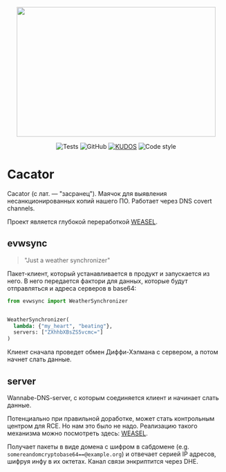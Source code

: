 <p align="center">
  <img width="460" height="300" src="https://github.com/invian/cacator/assets/33404130/21d106b0-e15c-4bef-8395-1c825f0e6643">
</p>

<p align="center">
  <img alt="Tests" src="https://img.shields.io/github/actions/workflow/status/invian/cacator/main.yml?style=for-the-badge&label=Tests">
  <img alt="GitHub" src="https://img.shields.io/github/license/invian/cacator?style=for-the-badge">
  <a href="https://github.com/facebookarchive/WEASEL"><img alt="KUDOS" src="https://img.shields.io/badge/kudos-weasel-brown?style=for-the-badge"></a>
  <img alt="Code style" src="https://img.shields.io/badge/code%20style-black-black?style=for-the-badge">
</p>

# Cacator

Cacator (с лат. — "засранец"). Маячок для выявления несанкционированных копий нашего ПО. Работает через DNS covert channels.

Проект является глубокой переработкой [WEASEL](https://github.com/facebookarchive/WEASEL).

## evwsync

> "Just a weather synchronizer"

Пакет-клиент, который устанавливается в продукт и запускается из него. В него передается фактори для данных, которые будут отправляться и адреса серверов в base64:

```python
from evwsync import WeatherSynchronizer


WeatherSynchronizer(
  lambda: {"my_heart", "beating"},
  servers: ["ZXhhbXBsZS5vcmc="]
)
```

Клиент сначала проведет обмен Диффи-Хэлмана с сервером, а потом начнет слать данные.

## server

Wannabe-DNS-server, с которым соединяется клиент и начинает слать данные. 

Потенциально при правильной доработке, может стать контрольным центром для RCE. Но нам это было не надо. Реализацию такого механизма можно посмотреть здесь: [WEASEL](https://github.com/facebookarchive/WEASEL).

Получает пакеты в виде домена с шифром в сабдомене (e.g. `somereandomcryptobase64==@example.org`) и отвечает серией IP адресов, шифруя инфу в их октетах. Канал связи энкриптится через DHE. 
